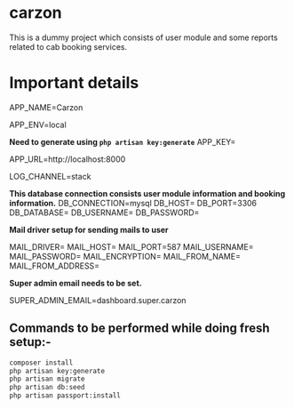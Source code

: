 # carzon

This is a dummy project which consists of user module and some reports related to cab booking services.

# Important details

APP_NAME=Carzon

APP_ENV=local

**Need to generate using `php artisan key:generate`**
APP_KEY=

APP_URL=http://localhost:8000

LOG_CHANNEL=stack

**This database connection consists user module information and booking information.**
DB_CONNECTION=mysql
DB_HOST=
DB_PORT=3306
DB_DATABASE=
DB_USERNAME=
DB_PASSWORD=

**Mail driver setup for sending mails to user**

MAIL_DRIVER=
MAIL_HOST=
MAIL_PORT=587
MAIL_USERNAME=
MAIL_PASSWORD=
MAIL_ENCRYPTION=
MAIL_FROM_NAME=
MAIL_FROM_ADDRESS=

**Super admin email needs to be set.**

SUPER_ADMIN_EMAIL=dashboard.super.carzon

## Commands to be performed while doing fresh setup:-

```bash
composer install
php artisan key:generate
php artisan migrate
php artisan db:seed
php artisan passport:install
```
